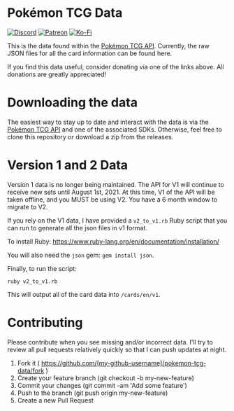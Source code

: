 # Pokémon TCG Data

[![Discord](https://img.shields.io/badge/Pokémon%20TCG%20Developers-%237289DA.svg?style=for-the-badge&logo=discord&logoColor=white)](https://discord.gg/dpsTCvg)
[![Patreon](https://img.shields.io/badge/Patreon-F96854?style=for-the-badge&logo=patreon&logoColor=white)](https://www.patreon.com/bePatron?u=8336557)
[![Ko-Fi](https://img.shields.io/badge/Ko--fi-F16061?style=for-the-badge&logo=ko-fi&logoColor=white)](https://ko-fi.com/Z8Z25AVR)


This is the data found within the [Pokémon TCG API](https://pokemontcg.io/). Currently, the raw JSON files for all the card information can be found here.

If you find this data useful, consider donating via one of the links above. All donations are greatly appreciated!

# Downloading the data

The easiest way to stay up to date and interact with the data is via the [Pokémon TCG API](http://pokemontcg.io/) and one of the associated SDKs. Otherwise, feel free to clone this repository or download a zip from the releases.

# Version 1 and 2 Data

Version 1 data is no longer being maintained. The API for V1 will continue to receive new sets until August 1st, 2021. At this time, V1 of the API will be taken offline, and you MUST be using V2. You have a 6 month window to migrate to V2.

If you rely on the V1 data, I have provided a `v2_to_v1.rb` Ruby script that you can run to generate all the json files in v1 format.

To install Ruby: https://www.ruby-lang.org/en/documentation/installation/

You will also need the `json` gem: `gem install json`.

Finally, to run the script:

```
ruby v2_to_v1.rb
```

This will output all of the card data into `/cards/en/v1`.

# Contributing

Please contribute when you see missing and/or incorrect data. I'll try to review all pull requests relatively quickly so that I can push updates at night.

1. Fork it ( https://github.com/[my-github-username]/pokemon-tcg-data/fork )
2. Create your feature branch (git checkout -b my-new-feature)
3. Commit your changes (git commit -am 'Add some feature')
4. Push to the branch (git push origin my-new-feature)
5. Create a new Pull Request
